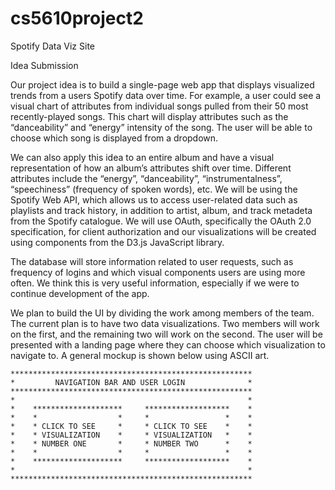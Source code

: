 # cs5610project2
Spotify Data Viz Site

Idea Submission

Our project idea is to build a single-page web app that displays visualized trends from a users Spotify data over time.  For example, a user could see a visual chart of attributes from individual songs pulled from their 50 most recently-played songs. This chart will display attributes such as the “danceability” and “energy” intensity of the song. The user will be able to choose which song is displayed from a dropdown.

We can also apply this idea to an entire album and have a visual representation of how an album’s attributes shift over time.  Different attributes include the “energy”, “danceability”, “instrumentalness”, “speechiness” (frequency of spoken words), etc.
We will be using the Spotify Web API, which allows us to access user-related data such as playlists and track history, in addition to artist, album, and track metadeta from the Spotify catalogue.  We will use OAuth, specifically the OAuth 2.0 specification, for client authorization and our visualizations will be created using components from the D3.js JavaScript library.

The database will store information related to user requests, such as frequency of logins and which visual components users are using more often.  We think this is very useful information, especially if we were to continue development of the app.

We plan to build the UI by dividing the work among members of the team. The current plan is to have two data visualizations. Two members will work on the first, and the remaining two will work on the second. The user will be presented with a landing page where they can choose which visualization to navigate to. A general mockup is shown below using ASCII art.

```
******************************************************
*         NAVIGATION BAR AND USER LOGIN              *
******************************************************
*                                                    *
*    ********************     *******************    *  
*    *                  *     *                 *    *
*    * CLICK TO SEE     *     * CLICK TO SEE    *    *
*    * VISUALIZATION    *     * VISUALIZATION   *    *
*    * NUMBER ONE       *     * NUMBER TWO      *    *
*    *                  *     *                 *    *
*    ********************     *******************    *
*                                                    *     
******************************************************
```
